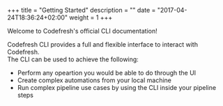 +++
title = "Getting Started"
description = ""
date = "2017-04-24T18:36:24+02:00"
weight = 1
+++

Welcome to Codefresh's official CLI documentation!

Codefresh CLI provides a full and flexible interface to interact with Codefresh.<br>
The CLI can be used to achieve the following:
<ul>
    <li>Perform any opeartion you would be able to do through the UI</li>
    <li>Create complex automations from your local machine</li>
    <li>Run complex pipeline use cases by using the CLI inside your pipeline steps</li>
</ul>
